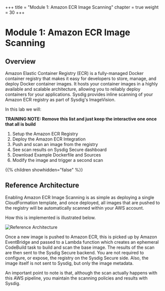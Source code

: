 +++
title = "Module 1: Amazon ECR Image Scanning"
chapter = true
weight = 30
+++

# Module 1: Amazon ECR Image Scanning

## Overview

Amazon Elastic Container Registry (ECR) is a fully-managed Docker container registry that makes it easy for developers to store, manage, and deploy Docker container images. It hosts your container images in a highly available and scalable architecture, allowing you to reliably deploy containers for your applications.  Sysdig provides inline scanning of your Amazon ECR registry as part of Sysdig's ImageVision.  

In this lab we will:

**TRAINING NOTE: Remove this list and just keep the interactive one once that all is build**


1. Setup the Amazon ECR Registry
2. Deploy the Amazon ECR Integration
3. Push and scan an image from the registry
4. See scan results on Sysdig Secure dashboard
5. Download Example Dockerfile and Sources
6. Modify the image and trigger a second scan

{{% children showhidden="false" %}}


## Reference Architecture

Enabling Amazon ECR Image Scanning is as simple as deploying a single CloudFormation template, and once deployed, all images that are pushed to the registry will be automatically scanned within your AWS account.

How this is implemented is illustrated below.

![Reference Architecture](/images/30_module_1/arch.png)

Once a new image is pushed to Amazon ECR, this is picked up by Amazon EventBridge and passed to a Lambda function which creates an ephemeral CodeBuild task to build and scan the base image.  The results of the scan are then sent to the Sysdig Secure backend.  You are not required to configure, or expose, the registry on the Sysdig Secure side. Also, the image itself is not sent to Sysdig, but only the image metadata.

An important point to note is that, although the scan actually happens with this AWS pipeline, you maintain the scanning policies and results with Sysdig.
